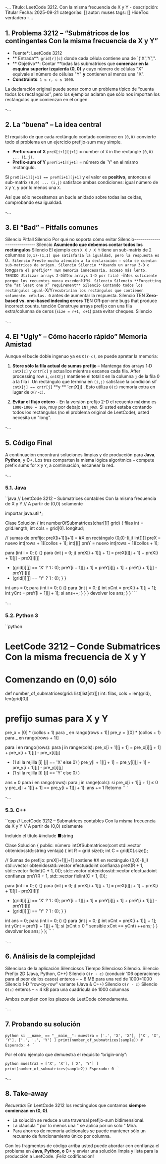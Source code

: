 -...
Título: LeetCode 3212. Con la misma frecuencia de X y Y -
descripción: Titular
Fecha: 2025-09-21
categorías: []
autor: muses
tags: []
HideToc: verdadero
-...
## 1. Problema 3212 – “Submátricos de los contingentes Con la misma frecuencia de X y Y”

* Fuente*: LeetCode 3212
* ** Entrada**: `grid[r][c]` donde cada célula contiene una de `{'X','Y',''.
* ** Objetivo**: Contar **todas las submatrices que **comenzar en la esquina superior izquierda (0, 0)** y cuyo número de células "X" equivale al número de células "Y" **y** contienen al menos una "X".
* **Constraints**: `1 ≤ r, c ≤ 1000`.

La declaración original puede sonar como un problema típico de “cuenta todos los rectángulos”, pero los ejemplos aclaran que sólo nos importan los rectángulos que comienzan en el origen.

-...

## 2. La “buena” – La idea central

El requisito de que cada rectángulo contado comience en `(0,0)` convierte todo el problema en un ejercicio prefijo-sum muy simple.

* **Prefix‐sum of X**
`preX[i+1][j+1]` = number of `X` in the rectangle `(0,0) ... (i,j)`.
* **Prefix‐sum of Y**
`preY[i+1][j+1]` = número de `Y' en el mismo rectángulo.

Si `preX[i+1][j+1] == preY[i+1][j+1]` y el valor es **positivo**, entonces el sub-matrix `(0,0) ... (i,j)` satisface ambas condiciones: igual número de `X` y `Y`, y por lo menos una `X`.

Así que sólo necesitamos un bucle anidado sobre todas las celdas, comprobando esa igualdad.

-...

## 3. El “Bad” – Pitfalls comunes

Silencio Pitfall Silencio Por qué no soporta cómo evitar
Silencio----------------------------
Silencio **Asumiendo que debemos contar todos los rectángulos** Silencio El ejemplo con `X X / X Y` tiene un sub-matrix de 2 columnas `(0,1)-(1,1) que satisfaría la igualdad, pero la respuesta es `0`. Silencio Preste mucha atención a la declaración – sólo se cuentan sub-matrices de origen. Silencio
Silencio **Usando un array 3-D o `long` para el prefijo** TEN memoria innecesaria, acceso más lento. TENIDO Utilizar arrays 2-D `int` (o arrays 1-D por fila) – `int` es suficiente porque los recuentos nunca exceden `10^6`. Silencio
Silencio **Forgetting the “at least one X” requirement** Silencio Contando todos los rectángulos igual-`X/Y` recubrirían los rectángulos que contienen solamente `.` células. 0` antes de aumentar la respuesta. Silencio
TEN **Zero‐based vs. one-based indexing errors** TEN Off‐por-one bugs that produce incorrect counts. tención Construye arrays prefijo con una fila extra/columna de ceros (`size = r+1, c+1`) para evitar cheques. Silencio

-...

## 4. El “Ugly” – Cómo hacerlo rápido” Memoria Amistad

Aunque el bucle doble ingenuo ya es `O(r·c)`, se puede apretar la memoria:

1. **Store sólo la fila actual de sumas prefijo** –
Mantenga dos arrays 1‐D `cntX[c]` y `cntY[c]` y actualice mientras escanea cada fila.
After processing row `i`, `cntX[j]` mantiene el total `X` en la columna `j` de la fila 0 a la fila i.
Un rectángulo que termina en `(i,j)` satisface la condición sif `cntX[j] == cntY[j]` **y ** 'cntX[j] .
Esto utiliza `O(c)` memoria extra en lugar de `O(r·c)`.

2. **Evitar el flujo entero** –
En la versión prefijo 2-D el recuento máximo es `1000·1000 = 106`, muy por debajo `INT_MAX`.
Si usted estaba contando todos los rectángulos (no el problema original de LeetCode), usted necesita un "long".

-...

## 5. Código Final

A continuación encontrará soluciones limpias y de producción para **Java**, **Python**, y **C+**.
Los tres comparten la misma lógica algorítmica – compute prefix sums for `X` y `Y`, a continuación, escanear la red.

-...

### 5.1. Java

``java
// LeetCode 3212 – Submatrices contables Con la misma frecuencia de X y Y
// A partir de (0,0) solamente

importar java.util*;

Clase Solución {
int numberOfSubmatrices(char[][] grid) {
filas int = grid.length;
int cols = grid[0]. longitud;

// sumas de prefijo: preX[i+1][j+1] = #X en rectángulo (0,0)-(i,j)
int[][] preX = nuevo int[rows + 1][collos + 1];
int[][] preY = nuevo int[rows + 1][collos + 1];

para (int i = 0; i) {}
para (int j = 0; j)
preX[i + 1][j + 1] = preX[i][j + 1] + preX[i + 1][j] - preX[i][j]
+ (grid[i][j] == 'X' ? 1 : 0);
preY[i + 1][j + 1] = preY[i][j + 1] + preY[i + 1][j] - preY[i][j]
+ (grid[i][j] == 'Y' ? 1 : 0);
}
}

int ans = 0;
para (int i = 0; i) {}
para (int j = 0; j)
int xCnt = preX[i + 1][j + 1];
int yCnt = preY[i + 1][j + 1];
si
ans++;
}
}
}
devolver los ans;
}
}
`` `

-...

### 5.2. Python 3

``python
# LeetCode 3212 – Conde Submatrices Con la misma frecuencia de X y Y
# Comenzando en (0,0) sólo

def number_of_submatrices(grid: list[list[str]]) int:
filas, cols = len(grid), len(grid[0])

# prefijo sumas para X y Y
pre_x = [0] * (collos + 1) para _ en rango(rows + 1)]
pre_y = [[0] * (collos + 1) para _ en rango(rows + 1)]

para i en rango(rows):
para j in range(cols):
pre_x[i + 1][j + 1] =
pre_x[i][j + 1] + pre_x[i + 1][j] - pre_x[i][j]
+ (1 si la rejilla [i] [j] == 'X' else 0)
)
pre_y[i + 1][j + 1] =
pre_y[i][j + 1] + pre_y[i + 1][j] - pre_y[i][j]
+ (1 si la rejilla [i] [j] == 'Y' else 0)
)

ans = 0
para i en rango(rows):
para j in range(cols):
si pre_x[i + 1][j + 1] ≤ 0 y pre_x[i + 1][j + 1] == pre_y[i + 1][j + 1]:
ans += 1
Retorno
`` `

-...

### 5.3. C++

``cpp
// LeetCode 3212 – Submatrices contables Con la misma frecuencia de X y Y
// A partir de (0,0) solamente

Incluido el título
#include ■string

Clase Solución {
public:
número intOfSubmatrices(cont std::vector obtenidosstd::string ventaja) {
int R = grid.size();
int C = grid[0].size();

// Sumas de prefijo: preX[i+1][j+1] sostiene #X en rectángulo (0,0)-(i,j)
std:::vector obtenidosstd::vector efectuadoint confianza preX(R + 1, std:::vector fielint(C + 1, 0));
std:::vector obtenidosstd::vector efectuadoint confianza preY(R + 1, std:::vector fielint(C + 1, 0));

para (int i = 0; i) {}
para (int j = 0; j)
preX[i + 1][j + 1] =
preX[i][j + 1] + preX[i + 1][j] - preX[i][j]
+ (grid[i][j] == 'X' ? 1 : 0);
preY[i + 1][j + 1] =
preY[i][j + 1] + preY[i + 1][j] - preY[i][j]
+ (grid[i][j] == 'Y' ? 1 : 0);
}
}

int ans = 0;
para (int i = 0; i) {}
para (int j = 0; j)
int xCnt = preX[i + 1][j + 1];
int yCnt = preY[i + 1][j + 1];
si (xCnt ≤ 0 " sensible xCnt == yCnt) ++ans;
}
}
devolver los ans;
}
};
`` `

-...

## 6. Análisis de la complejidad

Silencioso de la aplicación Silenciosos Tiempo Silencioso
Silencio.
Silencio Prefijo 2D (Java, Python, C++) Silencio `O(r · c)` (conducir 106 operaciones para el peor de los casos) enteros – ~ 8 MB para una red de 1000×1000
Silencio 1‐D "row‐by-row" variante (Java & C++) Silencio `O(r · c)` Silencio `O(c)` enteros – ~ 4 kB para una cuadrícula de 1000 columnas

Ambos cumplen con los plazos de LeetCode cómodamente.

-...

## 7. Probando su solución

``python
si __name_ == "__main__":
muestra =
['.', 'X', 'X'],
['X', 'X', 'Y'],
['.', '.', 'Y']
]
print(number_of_submatrices(sample)) # Esperado: 4
`` `

Por el otro ejemplo que demuestra el requisito “origin‐only”:

``python
muestra2 =
['X', 'X'],
['X', 'Y']
]
print(number_of_submatrices(sample2)) Esperado: 0
`` `

-...

## 8. Take-away

*Recuerda*: En LeetCode 3212 los rectángulos que contamos **siempre comienzan en (0, 0)**.
* La solución se reduce a una traversal prefijo-sum bidimensional.
* La cláusula " por lo menos una " se aplica por un solo " Mira.
* Para ahorros de memoria adicionales se puede mantener sólo un recuento de funcionamiento único por columna.

Con los fragmentos de código arriba usted puede abordar con confianza el problema en **Java, Python, o C+** y enviar una solución limpia y lista para la producción a LeetCode. ¡Feliz codificación!